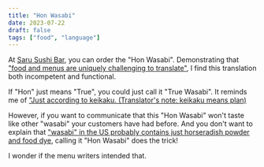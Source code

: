 ```yaml
---
title: "Hon Wasabi"
date: 2023-07-22
draft: false
tags: ["food", "language"]
---
```

At [Saru Sushi Bar](https://akaisarusf.square.site/), you can order the "Hon Wasabi". Demonstrating that ["food and menus are uniquely challenging to translate"](https://www.atlasobscura.com/articles/why-bad-menu-translations-fails), I find this translation both incompetent and functional.

If "Hon" just means "True", you could just call it "True Wasabi". It reminds me of ["Just according to keikaku. (Translator's note: keikaku means plan)](https://knowyourmeme.com/memes/just-according-to-keikaku)

However, if you want to communicate that this "Hon Wasabi" won't taste like other "wasabi" your customers have had before. And you don't want to explain that ["wasabi" in the US probably contains just horseradish powder and food dye](https://www.epicurious.com/ingredients/wasabi-vs-horseradish-the-difference-how-to-buy-and-store-article), calling it "Hon Wasabi" does the trick!

I wonder if the menu writers intended that.